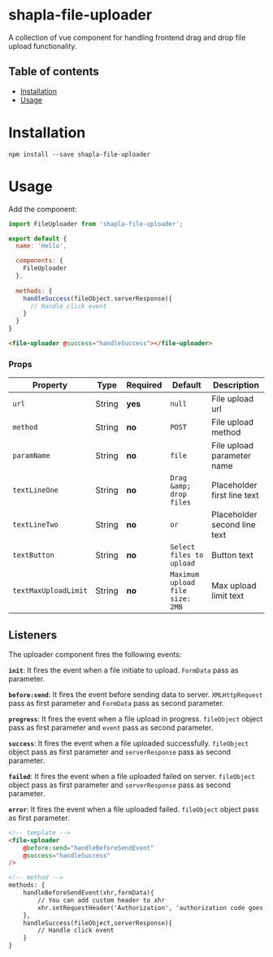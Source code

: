 # shapla-file-uploader
A collection of vue component for handling frontend drag and drop file upload functionality.

## Table of contents

- [Installation](#installation)
- [Usage](#usage)

# Installation

```
npm install --save shapla-file-uploader
```

# Usage

Add the component:

```js
import FileUploader from 'shapla-file-uploader';

export default {
  name: 'Hello',

  components: {
    FileUploader
  },
  
  methods: {
    handleSuccess(fileObject,serverResponse){
      // Handle click event
    }
  }
}

```

```html
<file-uploader @success="handleSuccess"></file-uploader>
```

### Props
| Property              | Type      | Required  | Default                           | Description
|-----------------------|-----------|-----------|-----------------------------------|----------------------------
| `url`                 | String    | **yes**   | `null`                            | File upload url
| `method`              | String    | **no**    | `POST`                            | File upload method
| `paramName`           | String    | **no**    | `file`                            | File upload parameter name
| `textLineOne`         | String    | **no**    | `Drag &amp; drop files`           | Placeholder first line text
| `textLineTwo`         | String    | **no**    | `or`                              | Placeholder second line text
| `textButton`          | String    | **no**    | `Select files to upload`          | Button text
| `textMaxUploadLimit`  | String    | **no**    | `Maximum upload file size: 2MB`   | Max upload limit text

## Listeners
The uploader component fires the following events:

**`init`**: It fires the event when a file initiate to upload. `FormData` pass as parameter.

**`before:send`**: It fires the event before sending data to server. `XMLHttpRequest` pass as first parameter and `FormData` pass as second parameter.

**`progress`**: It fires the event when a file upload in progress. `fileObject` object pass as first parameter and `event` pass as second parameter.

**`success`**: It fires the event when a file uploaded successfully. `fileObject` object pass as first parameter and `serverResponse` pass as second parameter.

**`failed`**: It fires the event when a file uploaded failed on server. `fileObject` object pass as first parameter and `serverResponse` pass as second parameter.

**`error`**: It fires the event when a file uploaded failed. `fileObject` object pass as first parameter.

```html
<!-- template -->
<file-uploader 
    @before:send="handleBeforeSendEvent"
    @success="handleSuccess"
/>

<!-- method -->
methods: {
    handleBeforeSendEvent(xhr,formData){
        // You can add custom header to xhr
        xhr.setRequestHeader('Authorization', 'authorization code goes here');
    },
    handleSuccess(fileObject,serverResponse){
        // Handle click event
    }
}
```
